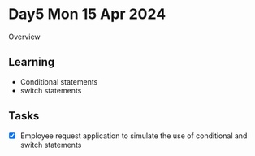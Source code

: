 # Day5 Mon 15 Apr 2024

Overview

Learning
---
 - Conditional statements
 - switch statements

Tasks
---
  - [x] Employee request application to simulate the use of conditional and switch statements
